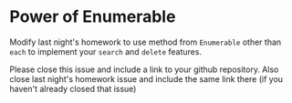 
# Power of Enumerable

Modify last night's homework to use method from `Enumerable` other
than `each` to implement your `search` and `delete` features.

Please close this issue and include a link to your github repository. Also
close last night's homework issue and include the same link there (if you
haven't already closed that issue)
